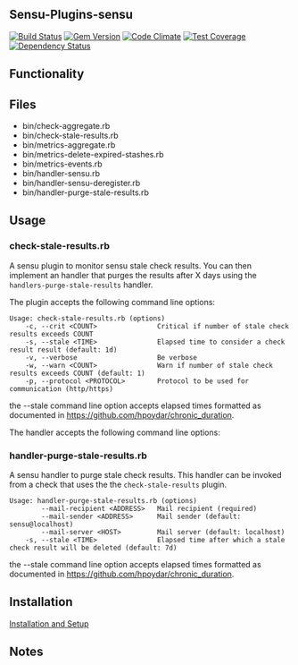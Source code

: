 ## Sensu-Plugins-sensu

[![Build Status](https://travis-ci.org/sensu-plugins/sensu-plugins-sensu.svg?branch=master)](https://travis-ci.org/sensu-plugins/sensu-plugins-sensu)
[![Gem Version](https://badge.fury.io/rb/sensu-plugins-sensu.svg)](http://badge.fury.io/rb/sensu-plugins-sensu)
[![Code Climate](https://codeclimate.com/github/sensu-plugins/sensu-plugins-sensu/badges/gpa.svg)](https://codeclimate.com/github/sensu-plugins/sensu-plugins-sensu)
[![Test Coverage](https://codeclimate.com/github/sensu-plugins/sensu-plugins-sensu/badges/coverage.svg)](https://codeclimate.com/github/sensu-plugins/sensu-plugins-sensu)
[![Dependency Status](https://gemnasium.com/sensu-plugins/sensu-plugins-sensu.svg)](https://gemnasium.com/sensu-plugins/sensu-plugins-sensu)

## Functionality

## Files
 * bin/check-aggregate.rb
 * bin/check-stale-results.rb
 * bin/metrics-aggregate.rb
 * bin/metrics-delete-expired-stashes.rb
 * bin/metrics-events.rb
 * bin/handler-sensu.rb
 * bin/handler-sensu-deregister.rb
 * bin/handler-purge-stale-results.rb

## Usage

### check-stale-results.rb

A sensu plugin to monitor sensu stale check results. You can then implement an handler that purges the results after X days using the `handlers-purge-stale-results` handler.

The plugin accepts the following command line options:

```
Usage: check-stale-results.rb (options)
    -c, --crit <COUNT>               Critical if number of stale check results exceeds COUNT
    -s, --stale <TIME>               Elapsed time to consider a check result result (default: 1d)
    -v, --verbose                    Be verbose
    -w, --warn <COUNT>               Warn if number of stale check results exceeds COUNT (default: 1)
    -p, --protocol <PROTOCOL>        Protocol to be used for communication (http/https)
```

the --stale command line option accepts elapsed times formatted as documented in https://github.com/hpoydar/chronic_duration.

The handler accepts the following command line options:

### handler-purge-stale-results.rb

A sensu handler to purge stale check results. This handler can be invoked from a check that uses the the `check-stale-results` plugin.

```
Usage: handler-purge-stale-results.rb (options)
        --mail-recipient <ADDRESS>   Mail recipient (required)
        --mail-sender <ADDRESS>      Mail sender (default: sensu@localhost)
        --mail-server <HOST>         Mail server (default: localhost)
    -s, --stale <TIME>               Elapsed time after which a stale check result will be deleted (default: 7d)
```

the --stale command line option accepts elapsed times formatted as documented in https://github.com/hpoydar/chronic_duration.

## Installation

[Installation and Setup](http://sensu-plugins.io/docs/installation_instructions.html)

## Notes
